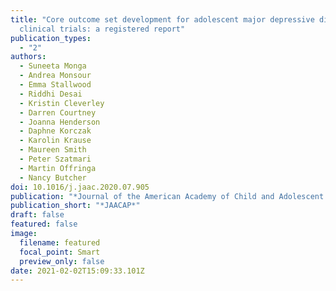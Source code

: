 ```yaml
---
title: "Core outcome set development for adolescent major depressive disorder
  clinical trials: a registered report"
publication_types:
  - "2"
authors:
  - Suneeta Monga
  - Andrea Monsour
  - Emma Stallwood
  - Riddhi Desai
  - Kristin Cleverley
  - Darren Courtney
  - Joanna Henderson
  - Daphne Korczak
  - Karolin Krause
  - Maureen Smith
  - Peter Szatmari
  - Martin Offringa
  - Nancy Butcher
doi: 10.1016/j.jaac.2020.07.905
publication: "*Journal of the American Academy of Child and Adolescent Psychiatry*"
publication_short: "*JAACAP*"
draft: false
featured: false
image:
  filename: featured
  focal_point: Smart
  preview_only: false
date: 2021-02-02T15:09:33.101Z
---
```

